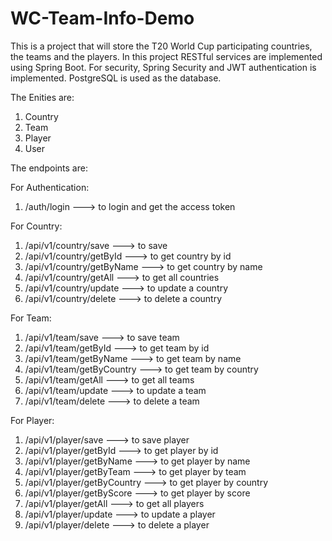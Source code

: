# WC-Team-Info-Demo
This is a project that will store the T20 World Cup participating countries, the teams and the players.
In this project RESTful services are implemented using Spring Boot. For security, Spring Security and JWT authentication is implemented.
PostgreSQL is used as the database.

The Enities are:
1. Country
2. Team
3. Player
4. User

The endpoints are:

For Authentication:

1. /auth/login      ---> to login and get the access token


For Country:

1. /api/v1/country/save        ---> to save
2. /api/v1/country/getById     ---> to get country by id
3. /api/v1/country/getByName   ---> to get country by name
4. /api/v1/country/getAll      ---> to get all countries
5. /api/v1/country/update      ---> to update a country
6. /api/v1/country/delete      ---> to delete a country


For Team:

1. /api/v1/team/save             ---> to save team
2. /api/v1/team/getById          ---> to get team  by id
3. /api/v1/team/getByName        ---> to get team by name
4. /api/v1/team/getByCountry     ---> to get team by country
5. /api/v1/team/getAll           ---> to get all teams
6. /api/v1/team/update           ---> to update a team
7. /api/v1/team/delete           ---> to delete a team


For Player:

1. /api/v1/player/save           ---> to save player
2. /api/v1/player/getById        ---> to get player by id
3. /api/v1/player/getByName      ---> to get player by name
4. /api/v1/player/getByTeam      ---> to get player by team
5. /api/v1/player/getByCountry   ---> to get player by country
6. /api/v1/player/getByScore     ---> to get player by score
7. /api/v1/player/getAll         ---> to get all players
8. /api/v1/player/update         ---> to update a player
9. /api/v1/player/delete         ---> to delete a player

